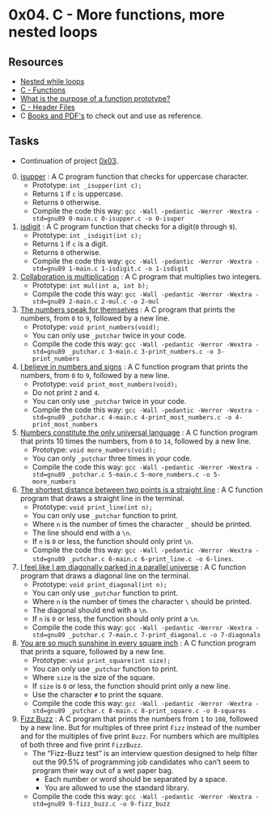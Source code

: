 # 0x04. C - More functions, more nested loops

## Resources

- [Nested while loops](https://www.youtube.com/watch?v=Z3iGeQ1gIss)                            
- [C - Functions](https://www.tutorialspoint.com/cprogramming/c_functions.htm)                 
- [What is the purpose of a function prototype?](https://www.geeksforgeeks.org/what-is-the-purpose-of-a-function-prototype/)
- [C - Header Files](https://www.tutorialspoint.com/cprogramming/c_header_files.htm)           
- C [Books and PDF's](../references) to check out and use as reference.

## Tasks

- Continuation of project [0x03](../0x02-functions_nested_loops).

0. [isupper](./0-isupper.c) : A C program function that checks for uppercase character.
	- Prototype: `int _isupper(int c);`
	- Returns `1` if `c` is uppercase.
	- Returns `0` otherwise.
	- Compile the code this way: `gcc -Wall -pedantic -Werror -Wextra -std=gnu89 0-main.c 0-isupper.c -o 0-isuper`
1. [isdigit](./1-isdigit.c) : A C program function that checks for a digit(`0` through `9`).
	- Prototype: `int _isdigit(int c);`
	- Returns `1` if `c` is a digit.
	- Returns `0` otherwise.
	- Compile the code this way: `gcc -Wall -pedantic -Werror -Wextra -std=gnu89 1-main.c 1-isdigit.c -o 1-isdigit`
2. [Collaboration is multiplication](./2-mul.c) : A C program that multiplies two integers.
	- Prototype: `int mul(int a, int b);`
	- Compile the code this way: `gcc -Wall -pedantic -Werror -Wextra -std=gnu89 2-main.c 2-mul.c -o 2-mul`
3. [The numbers speak for themselves](./3-print_numbers.c) : A C program that prints the numbers, from `0` to `9`, followed by a new line.
	- Prototype: `void print_numbers(void);`
	- You can only use `_putchar` twice in your code.
	- Compile the code this way: `gcc -Wall -pedantic -Werror -Wextra -std=gnu89 _putchar.c 3-main.c 3-print_numbers.c -o 3-print_numbers`
4. [I believe in numbers and signs](./4-print_most_numbers.c) : A C function program that prints the numbers, from `0` to `9`, followed by a new line.
	- Prototype: `void print_most_numbers(void);`
	- Do not print `2` and `4`.
	- You can only use `_putchar` twice in your code.
	- Compile the code this way: `gcc -Wall -pedantic -Werror -Wextra -std=gnu89 _putchar.c 4-main.c 4-print_most_numbers.c -o 4-print_most_numbers`
5. [Numbers constitute the only universal language](./5-more_numbers.c) : A C function program that prints 10 times the numbers, from `0` to `14`, followed by a new line.
	- Prototype: `void more_numbers(void);`
	- You can only `_putchar` three times in your code.
	- Compile the code this way: `gcc -Wall -pedantic -Werror -Wextra -std=gnu89 _putchar.c 5-main.c 5-more_numbers.c -o 5-more_numbers`
6. [The shortest distance between two points is a straight line](./6-print_line.c) : A C function program that draws a straight line in the terminal.
	- Prototype: `void print_line(int n);`
	- You can only use `_putchar` function to print.
	- Where `n` is the number of times the character `_` should be printed.
	- The line should end with a `\n`.
	- If `n` is `0` or less, the function should only print `\n`.
	- Compile the code this way: `gcc -Wall -pedantic -Werror -Wextra -std=gnu89 _putchar.c 6-main.c 6-print_line.c -o 6-lines`.
7. [I feel like I am diagonally parked in a parallel universe](./7-print_diagonal.c) :  A C function program that draws a diagonal line on the terminal.
	- Prototype: `void print_diagonal(int n);`
	- You can only use `_putchar` function to print.
	- Where `n` is the number of times the character `\` should be printed.
	- The diagonal should end with a `\n`.
	- If `n` is `0` or less, the function should only print a `\n`.
	- Compile the code this way: `gcc -Wall -pedantic -Werror -Wextra -std=gnu89 _putchar.c 7-main.c 7-print_diagonal.c -o 7-diagonals`
8. [You are so much sunshine in every square inch](./8-print_square.c) : A C function program that prints a square, followed by a new line.
	- Prototype: `void print_square(int size);`
	- You can only use `_putchar` function to print.
	- Where `size` is the size of the square.
	- If `size` is `0` or less, the function should print only a new line.
	- Use the character `#` to print the square.
	- Compile the code this way: `gcc -Wall -pedantic -Werror -Wextra -std=gnu89 _putchar.c 8-main.c 8-print_square.c -o 8-squares`
9. [Fizz Buzz](./9-fizz_buzz.c) : A C program that prints the numbers from `1` to `100`, followed by a new line. But for multiples of three print `Fizz` instead of the number and for the multiples of five print `Buzz`. For numbers which are multiples of both three and five print `FizzBuzz`. 
	- The “Fizz-Buzz test” is an interview question designed to help filter out the 99.5% of programming job candidates who can’t seem to program their way out of a wet paper bag.
		- Each number or word should be separated by a space.
		- You are allowed to use the standard library.
	- Compile the code this way: `gcc -Wall -pedantic -Werror -Wextra -std=gnu89 9-fizz_buzz.c -o 9-fizz_buzz`

